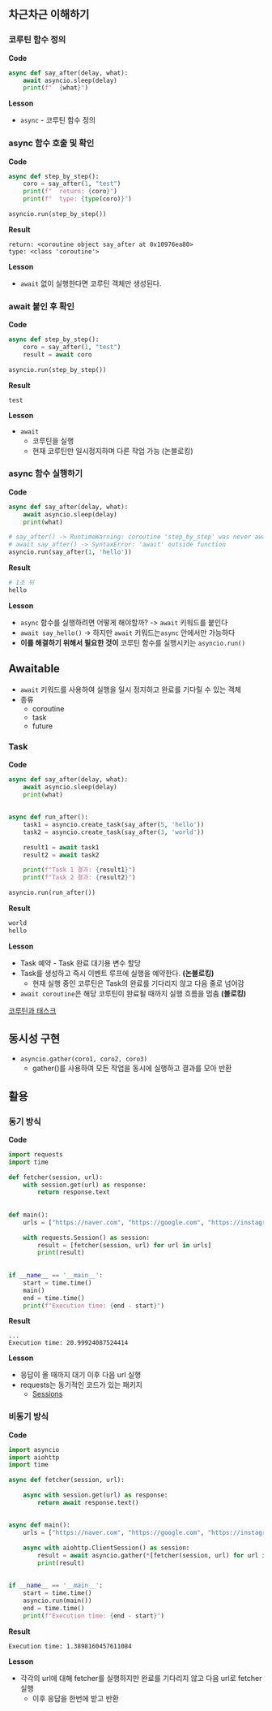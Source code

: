 ## 차근차근 이해하기

### **코루틴 함수 정의**
**Code**
```python
async def say_after(delay, what):  
    await asyncio.sleep(delay)
    print(f"  {what}")
```

**Lesson**
- `async` - 코루틴 함수 정의

### **async 함수 호출 및  확인**
**Code**
```python
async def step_by_step():
	coro = say_after(1, "test")
	print(f"  return: {coro}")
	print(f"  type: {type(coro)}")
	
asyncio.run(step_by_step())
```

**Result**
```
return: <coroutine object say_after at 0x10976ea80>
type: <class 'coroutine'>
```

**Lesson**
- `await` 없이 실행한다면 코루틴 객체만 생성된다.

### await 붙인 후 확인
**Code**
```python
async def step_by_step():
	coro = say_after(1, "test")
	result = await coro
	
asyncio.run(step_by_step())
```

**Result**
```
test
```

**Lesson**
- `await`
	- 코루틴을 실행
	- 현재 코루틴만 일시정지하며 다른 작업 가능 (논블로킹)

### async 함수 실행하기
**Code**
```python
async def say_after(delay, what):  
    await asyncio.sleep(delay)  
    print(what)
    
# say_after() -> RuntimeWarning: coroutine 'step_by_step' was never awaited
# await say_after() -> SyntaxError: 'await' outside function
asyncio.run(say_after(1, 'hello'))
```

**Result**
```bash
# 1초 뒤
hello 
```

**Lesson**
- `async` 함수를 실행하려면 어떻게 해야할까? -> `await` 키워드를 붙인다
- `await say_hello()` -> 하지만 `await` 키워드는`async` 안에서만 가능하다
- **이를 해결하기 위해서 필요한 것이** 코루틴 함수를 실행시키는 `asyncio.run()` 

## Awaitable
- `await` 키워드를 사용하여 실행을 일시 정지하고 완료를 기다릴 수 있는 객체
- 종류
	- coroutine
	- task
	- future

### Task
**Code**
```python
async def say_after(delay, what):  
    await asyncio.sleep(delay)  
    print(what)  
  
  
async def run_after():  
    task1 = asyncio.create_task(say_after(5, 'hello'))  
    task2 = asyncio.create_task(say_after(3, 'world'))  
  
    result1 = await task1  
    result2 = await task2  
  
    print(f"Task 1 결과: {result1}")  
    print(f"Task 2 결과: {result2}")  
  
asyncio.run(run_after())
```

**Result**
```bash
world
hello
```

**Lesson**
- Task 예약 - Task 완료 대기용 변수 할당
- Task를 생성하고 즉시 이벤트 루프에 실행을 예약한다. **(논블로킹)**
	- 현재 실행 중인 코루틴은 Task의 완료를 기다리지 않고 다음 줄로 넘어감
- `await coroutine`은 해당 코루틴이 완료될 때까지 실행 흐름을 멈춤 **(블로킹)**

[코루틴과 태스크](https://docs.python.org/ko/3.13/library/asyncio-task.html)

## 동시성 구현
- `asyncio.gather(coro1, coro2, coro3)`
	- gather()를 사용하여 모든 작업을 동시에 실행하고 결과를 모아 반환


## 활용

### 동기 방식
**Code**
```python
import requests  
import time  
  
def fetcher(session, url):  
    with session.get(url) as response:  
        return response.text
  
  
def main():  
    urls = ["https://naver.com", "https://google.com", "https://instagram.com", "https://youtube.com"] * 10  
  
    with requests.Session() as session:  
        result = [fetcher(session, url) for url in urls]  
        print(result)  
  
  
if __name__ == '__main__':  
    start = time.time()  
    main()  
    end = time.time()  
    print(f"Execution time: {end - start}")
```

**Result**
```
...
Execution time: 20.99924087524414
```

**Lesson**
- 응답이 올 때까지 대기 이후 다음 url 실행
- requests는 동기적인 코드가 있는 패키지
	- [Sessions](https://requests.readthedocs.io/en/latest/api/#requests.Session)

### 비동기 방식
**Code**
```python  
import asyncio  
import aiohttp  
import time  
  
async def fetcher(session, url):  
  
    async with session.get(url) as response:  
        return await response.text()  
  
  
async def main():  
    urls = ["https://naver.com", "https://google.com", "https://instagram.com", "https://youtube.com"] * 10  
  
    async with aiohttp.ClientSession() as session:  
        result = await asyncio.gather(*[fetcher(session, url) for url in urls])  
        print(result)  
  
  
if __name__ == '__main__':  
    start = time.time()  
    asyncio.run(main())  
    end = time.time()  
    print(f"Execution time: {end - start}")
```

**Result**
```
Execution time: 1.3898160457611084
```

**Lesson**
- 각각의 url에 대해 fetcher를 실행하지만 완료를 기다리지 않고 다음 url로 fetcher 실행
	- 이후 응답을 한번에 받고 반환